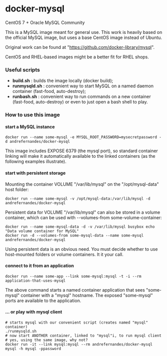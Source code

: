 docker-mysql
============

CentOS 7 + Oracle MySQL Community

This is a MySQL image meant for general use. This work
is heavily based on the official MySQL image, but uses
a base CentOS image instead of Ubuntu.

Original work can be found at "https://github.com/docker-library/mysql".

CentOS and RHEL-based images might be a better fit
for RHEL shops.

### Useful scripts

* **build.sh** : builds the image locally (docker build);
* **runmysqld.sh** : convenient way to start MySQL on a named
daemon container (fast-food, auto-destroy);
* **runbash.sh** : convenient way to run commands on a new
container (fast-food, auto-destroy) or even to just
open a bash shell to play.

### How to use this image

#### start a MySQL instance

    docker run --name some-mysql -e MYSQL_ROOT_PASSWORD=mysecretpassword -d andrefernandes/docker-mysql

This image includes EXPOSE 6379 (the mysql port), so standard container 
linking will make it automatically available to the linked containers 
(as the following examples illustrate).

#### start with persistent storage

Mounting the container VOLUME "/var/lib/mysql" on the "/opt/mysql-data" host folder:

    docker run --name some-mysql -v /opt/mysql-data:/var/lib/mysql -d andrefernandes/docker-mysql

Persistent data for VOLUME "/var/lib/mysql" can also be stored in a volume container,
which can be used with --volumes-from some-volume-container:

    docker run --name some-mysql-data -d -v /var/lib/mysql busybox echo "Data volume container for MySQL"
    docker run -d --volumes-from some-mysql-data --name some-mysql andrefernandes/docker-mysql

Using persistent data is an obvious need. You must decide whether to use host-mounted 
folders or volume containers. It it your call.

#### connect to it from an application

    docker run --name some-app --link some-mysql:mysql -t -i --rm application-that-uses-mysql

The above command starts a named container application that sees "some-mysql" container
with a "mysql" hostname. The exposed "some-mysql" ports are available to the application.

#### … or play with mysql client

    # starts mysql with our convenient script (creates named "mysql" container)
    ./runmysqld.sh
    # now start ANOTHER container, linked to "mysql"i, to run mysql client
    # yes, using the same image, why not?
    docker run -it --link mysql:mysql --rm andrefernandes/docker-mysql mysql -h mysql -ppassword

